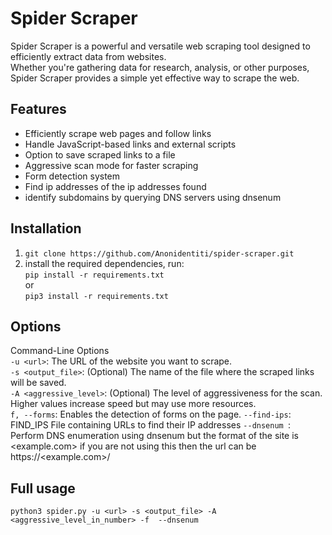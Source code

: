 # Spider Scraper

Spider Scraper is a powerful and versatile web scraping tool designed to efficiently extract data from websites. <br>Whether you're gathering data for research, analysis, or other purposes, Spider Scraper provides a simple yet effective way to scrape the web.

## Features

- Efficiently scrape web pages and follow links<br>
- Handle JavaScript-based links and external scripts<br>
- Option to save scraped links to a file<br>
- Aggressive scan mode for faster scraping<br>
- Form detection system <br>
- Find ip addresses of the ip addresses found <br>
- identify subdomains by querying DNS servers using dnsenum <br>

## Installation
1. `git clone https://github.com/Anonidentiti/spider-scraper.git `<br>
2. install the required dependencies, run:<br>
   `pip install -r requirements.txt`<br>
   or<br>
   `pip3 install -r requirements.txt` <br>

## Options
Command-Line Options<br>
`-u <url>`: The URL of the website you want to scrape.<br>
`-s <output_file>`: (Optional) The name of the file where the scraped links will be saved.<br>
`-A <aggressive_level>`: (Optional) The level of aggressiveness for the scan. Higher values increase speed but may use more resources.<br>
`f, --forms`: Enables the detection of forms on the page.
 `--find-ips`: FIND_IPS   File containing URLs to find their IP addresses
 `--dnsenum `: Perform DNS enumeration using dnsenum but the format of the site is <example.com> if you are not using this then the url can be https://<example.com>/ <br>
 
## Full usage
`python3 spider.py -u <url> -s <output_file> -A <aggressive_level_in_number> -f  --dnsenum`



